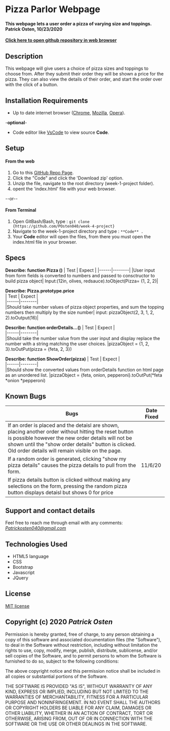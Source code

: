# Pizza Parlor Webpage

#### **This webpage lets a user order a pizza of varying size and toppings. Patrick Osten, 10/23/2020**

**[Click here to open github repository in web browser](https://github.com/POsten040/week-4-project)**

## Description

This webpage will give users a choice of pizza sizes and toppings to choose from. After they submit their order they will be shown a price for the pizza. They can also view the details of their order, and start the order over with the click of a button.

## Installation Requirements

- Up to date internet browser ([Chrome](https://www.google.com/chrome/?brand=CHBD&gclid=Cj0KCQjw28T8BRDbARIsAEOMBcy9jwgkNels1LOSIWTx4sDazLfEgC6PylTug62KqyWPeA0EMyr3254aAjTTEALw_wcB&gclsrc=aw.ds), [Mozilla](https://www.mozilla.org/en-US/firefox/), [Opera](https://www.opera.com/)).
 
 
 -**optional**- 
- Code editor like [VsCode](https://**Code**.visualstudio.com/download) to view source **Code**.

## Setup

#### From the web
1. Go to this [GitHub Repo Page](https://github.com/POsten040/week-4-project).
2. Click the "Code" and click the 'Download zip' option.
3. Unzip the file, navigate to the root directory (week-1-project folder).
4. opent the 'index.html' file with your web browser.

--or--

#### From Terminal

1. Open GitBash/Bash, type 
: `git clone {https://github.com/POsten040/week-4-project}`
2. Navigate to the week-1-project directory and type
: `**Code** .`
3. Your **Code** editor will open the files, from there you must open the index.html file in your browser.

## Specs

**Describe: function Pizza ()**
| Test | Expect |
|------|--------|
|User input from form fields is converted to numbers and passed to consctructor to build pizza object| Input:(12in, olives, redsauce).toObject(Pizza= {1, 2, 2)|  
  
**Describe: Pizza.prototype.price**  
| Test | Expect |  
|------|--------|  
|Should take number values of pizza object properties, and sum the topping numbers then multiply by the size number|  input: pizzaObject(2, 3, 1, 2, 2).toOutput(16)|  

**Describe: function orderDetails...()** 
| Test | Expect |  
|------|--------|  
|Should take the number value from the user input and display replace the number with a string matching the user choices.
|pizzaObject = {1, 2, 3}.toOutPut(pizza = {feta, 2, 3})

**Describe: function ShowOrder(pizza)**
| Test | Expect |  
|------|--------|  
|Should show the converted values from orderDetails function on html page as an unordered list.
|pizzaObject = {feta, onion, pepperoni}.toOutPut(*feta
*onion
*pepperoni)

## Known Bugs


| Bugs  | Date Fixed |
|---|---|
|   If an order is placed and the detaisl are shown, placing another order without hitting the reset button is possible however the new order details will not be shown until the "show order details" button is clicked. Old order details will remain visible on the page.  |   |
| If a random order is generated, clicking "show my pizza details" causes the pizza details to pull from the form.  | 11/6/20  |
|  If pizza details button is clicked without making any selections on the form, pressing the random pizza button displays detaisl but shows 0 for price  |   |

## Support and contact details

Feel free to reach me through email with any comments:
*Patrickosten040@gmail.com*

## Technologies Used

- HTML5 language  
- CSS 
- Bootstrap
- Javascript
- JQuery

## License

[MIT license](https://opensource.org/licenses/MIT)

## Copyright (c) 2020 **_Patrick Osten_**

Permission is hereby granted, free of charge, to any person obtaining a copy of this software and associated documentation files (the "Software"), to deal in the Software without restriction, including without limitation the rights to use, copy, modify, merge, publish, distribute, sublicense, and/or sell copies of the Software, and to permit persons to whom the Software is furnished to do so, subject to the following conditions:

The above copyright notice and this permission notice shall be included in all copies or substantial portions of the Software.

THE SOFTWARE IS PROVIDED "AS IS", WITHOUT WARRANTY OF ANY KIND, EXPRESS OR IMPLIED, INCLUDING BUT NOT LIMITED TO THE WARRANTIES OF MERCHANTABILITY, FITNESS FOR A PARTICULAR PURPOSE AND NONINFRINGEMENT. IN NO EVENT SHALL THE AUTHORS OR COPYRIGHT HOLDERS BE LIABLE FOR ANY CLAIM, DAMAGES OR OTHER LIABILITY, WHETHER IN AN ACTION OF CONTRACT, TORT OR OTHERWISE, ARISING FROM, OUT OF OR IN CONNECTION WITH THE SOFTWARE OR THE USE OR OTHER DEALINGS IN THE SOFTWARE.